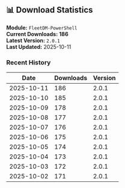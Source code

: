 ## 📊 Download Statistics

**Module:** `FleetDM-PowerShell`  
**Current Downloads:** **186**  
**Latest Version:** `2.0.1`  
**Last Updated:** 2025-10-11

### Recent History

| Date | Downloads | Version |
|------|-----------|---------|
| 2025-10-11 | 186 | 2.0.1 |
| 2025-10-10 | 185 | 2.0.1 |
| 2025-10-09 | 178 | 2.0.1 |
| 2025-10-08 | 177 | 2.0.1 |
| 2025-10-07 | 176 | 2.0.1 |
| 2025-10-06 | 175 | 2.0.1 |
| 2025-10-05 | 174 | 2.0.1 |
| 2025-10-04 | 173 | 2.0.1 |
| 2025-10-03 | 172 | 2.0.1 |
| 2025-10-02 | 171 | 2.0.1 |
